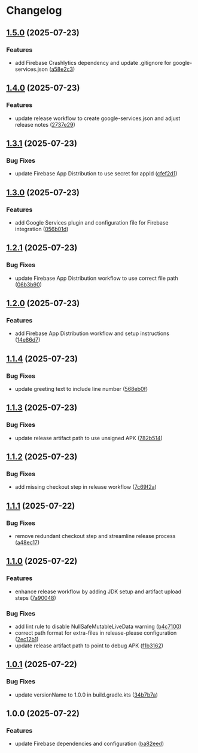 # Changelog

## [1.5.0](https://github.com/kevinah95/PrototypeFirebaseRelease/compare/v1.4.0...v1.5.0) (2025-07-23)


### Features

* add Firebase Crashlytics dependency and update .gitignore for google-services.json ([a58e2c3](https://github.com/kevinah95/PrototypeFirebaseRelease/commit/a58e2c3205abfc5cdde72dd0a97de7051dfc98be))

## [1.4.0](https://github.com/kevinah95/PrototypeFirebaseRelease/compare/v1.3.1...v1.4.0) (2025-07-23)


### Features

* update release workflow to create google-services.json and adjust release notes ([2737e29](https://github.com/kevinah95/PrototypeFirebaseRelease/commit/2737e29f6ea943ca412853bdd27aef29073fbc6d))

## [1.3.1](https://github.com/kevinah95/PrototypeFirebaseRelease/compare/v1.3.0...v1.3.1) (2025-07-23)


### Bug Fixes

* update Firebase App Distribution to use secret for appId ([cfef2d1](https://github.com/kevinah95/PrototypeFirebaseRelease/commit/cfef2d1879f9ec59b5197e5d9e84d3bc4c3cb8e6))

## [1.3.0](https://github.com/kevinah95/PrototypeFirebaseRelease/compare/v1.2.1...v1.3.0) (2025-07-23)


### Features

* add Google Services plugin and configuration file for Firebase integration ([056b01d](https://github.com/kevinah95/PrototypeFirebaseRelease/commit/056b01df40d9a8bc75329065ec27ddd42652debd))

## [1.2.1](https://github.com/kevinah95/PrototypeFirebaseRelease/compare/v1.2.0...v1.2.1) (2025-07-23)


### Bug Fixes

* update Firebase App Distribution workflow to use correct file path ([06b3b90](https://github.com/kevinah95/PrototypeFirebaseRelease/commit/06b3b905e2eed138dc16f9d7c6e1880655cc0e44))

## [1.2.0](https://github.com/kevinah95/PrototypeFirebaseRelease/compare/v1.1.4...v1.2.0) (2025-07-23)


### Features

* add Firebase App Distribution workflow and setup instructions ([14e86d7](https://github.com/kevinah95/PrototypeFirebaseRelease/commit/14e86d78586be1e72565ca8b8c6bfe311e47f292))

## [1.1.4](https://github.com/kevinah95/PrototypeFirebaseRelease/compare/v1.1.3...v1.1.4) (2025-07-23)


### Bug Fixes

* update greeting text to include line number ([568eb0f](https://github.com/kevinah95/PrototypeFirebaseRelease/commit/568eb0f09d19ed789414594d7aaf0cceacd301e5))

## [1.1.3](https://github.com/kevinah95/PrototypeFirebaseRelease/compare/v1.1.2...v1.1.3) (2025-07-23)


### Bug Fixes

* update release artifact path to use unsigned APK ([782b514](https://github.com/kevinah95/PrototypeFirebaseRelease/commit/782b5148b63124464af1945c6a813412b131a73f))

## [1.1.2](https://github.com/kevinah95/PrototypeFirebaseRelease/compare/v1.1.1...v1.1.2) (2025-07-23)


### Bug Fixes

* add missing checkout step in release workflow ([7c69f2a](https://github.com/kevinah95/PrototypeFirebaseRelease/commit/7c69f2a381083918d39ad1422d16c7d3fb6f28f9))

## [1.1.1](https://github.com/kevinah95/PrototypeFirebaseRelease/compare/v1.1.0...v1.1.1) (2025-07-22)


### Bug Fixes

* remove redundant checkout step and streamline release process ([a48ec17](https://github.com/kevinah95/PrototypeFirebaseRelease/commit/a48ec17034fe1cdc51bd8bca0d07ef8824be00c9))

## [1.1.0](https://github.com/kevinah95/PrototypeFirebaseRelease/compare/v1.0.1...v1.1.0) (2025-07-22)


### Features

* enhance release workflow by adding JDK setup and artifact upload steps ([7a90048](https://github.com/kevinah95/PrototypeFirebaseRelease/commit/7a90048024ee085a54c3f883935c47f467cb4123))


### Bug Fixes

* add lint rule to disable NullSafeMutableLiveData warning ([b4c7100](https://github.com/kevinah95/PrototypeFirebaseRelease/commit/b4c7100321887aa744cadcef4823a12cd43163c7))
* correct path format for extra-files in release-please configuration ([2ec12b1](https://github.com/kevinah95/PrototypeFirebaseRelease/commit/2ec12b19e015b57d81cb9c3ca2fe70b4ca99ef64))
* update release artifact path to point to debug APK ([f1b3162](https://github.com/kevinah95/PrototypeFirebaseRelease/commit/f1b3162b73cb57e5a9d30071253c014a3d77246e))

## [1.0.1](https://github.com/kevinah95/PrototypeFirebaseRelease/compare/v1.0.0...v1.0.1) (2025-07-22)


### Bug Fixes

* update versionName to 1.0.0 in build.gradle.kts ([34b7b7a](https://github.com/kevinah95/PrototypeFirebaseRelease/commit/34b7b7a883f4bd64431604ffef25edde27a93dcf))

## 1.0.0 (2025-07-22)


### Features

* update Firebase dependencies and configuration ([ba82eed](https://github.com/kevinah95/PrototypeFirebaseRelease/commit/ba82eed2a8c5384cf46a8684d1c7ef868b814789))
